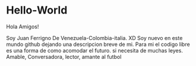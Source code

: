 # Hello-World

Hola Amigos!

Soy Juan Ferrigno De Venezuela-Colombia-italia. XD Soy nuevo en este mundo github dejando una descripcion 
breve de mi. Para mi el codigo libre es una forma de como acomodar el futuro. si necesita de muchas leyes. 
Amable, Conversadora, lector, amante al futbol 
